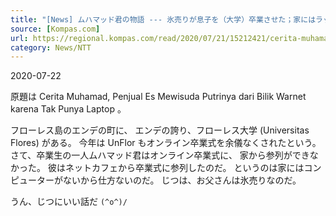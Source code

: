 ```yaml
---
title: "[News] ムハマッド君の物語 --- 氷売りが息子を（大学）卒業させた；家にはラップトップなどないから、彼は卒業式にはネットカフェから参列した（Kompas 紙） "
source: [Kompas.com]
url: https://regional.kompas.com/read/2020/07/21/15212421/cerita-muhamad-penjual-es-mewisuda-putrinya-dari-bilik-warnet-karena-tak?utm_source=dlvr.it&utm_medium=twitter
category: News/NTT
---
```


2020-07-22

 原題は Cerita Muhamad, Penjual Es Mewisuda Putrinya dari Bilik Warnet karena Tak Punya Laptop 。

 フローレス島のエンデの町に、
エンデの誇り、フローレス大学 (Universitas Flores) がある。
今年は UnFlor もオンライン卒業式を余儀なくされたという。
さて、卒業生の一人ムハマッド君はオンライン卒業式に、
家から参列ができなかった。
彼はネットカフェから卒業式に参列したのだ。
というのは家にはコンピューターがないから仕方ないのだ。
じつは、お父さんは氷売りなのだ。

 うん、じつにいい話だ `(^o^)/`

